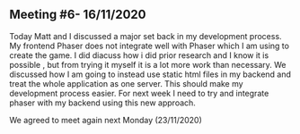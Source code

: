 ## Meeting #6- 16/11/2020

Today Matt and I discussed a major set back in my development process. My frontend Phaser does not integrate well with Phaser which I am using to create the game. I did diacuss how i did prior research and I know it is possible , but from trying it myself it is a lot more work than necessary. We discussed how I am going to instead use static html files in my backend and treat the whole application as one server. This should make my development process easier. For next week I need to try and integrate phaser with my backend using this new approach.

We agreed to meet again next Monday (23/11/2020)
